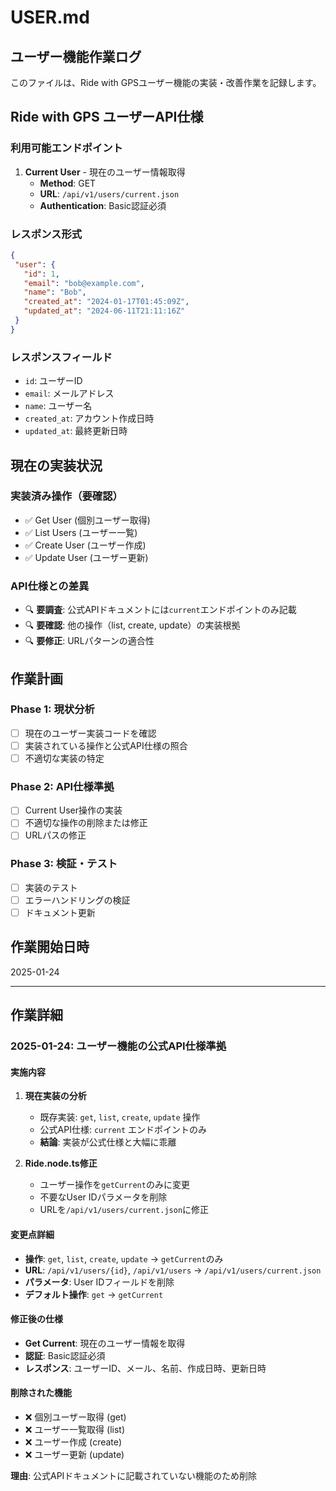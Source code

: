 # USER.md

## ユーザー機能作業ログ

このファイルは、Ride with GPSユーザー機能の実装・改善作業を記録します。

## Ride with GPS ユーザーAPI仕様

### 利用可能エンドポイント
1. **Current User** - 現在のユーザー情報取得
   - **Method**: GET
   - **URL**: `/api/v1/users/current.json`
   - **Authentication**: Basic認証必須

### レスポンス形式
```json
{
 "user": {
   "id": 1,
   "email": "bob@example.com", 
   "name": "Bob",
   "created_at": "2024-01-17T01:45:09Z",
   "updated_at": "2024-06-11T21:11:16Z"
 }
}
```

### レスポンスフィールド
- `id`: ユーザーID
- `email`: メールアドレス
- `name`: ユーザー名
- `created_at`: アカウント作成日時
- `updated_at`: 最終更新日時

## 現在の実装状況

### 実装済み操作（要確認）
- ✅ Get User (個別ユーザー取得)
- ✅ List Users (ユーザー一覧)
- ✅ Create User (ユーザー作成)
- ✅ Update User (ユーザー更新)

### API仕様との差異
- 🔍 **要調査**: 公式APIドキュメントには`current`エンドポイントのみ記載
- 🔍 **要確認**: 他の操作（list, create, update）の実装根拠
- 🔍 **要修正**: URLパターンの適合性

## 作業計画

### Phase 1: 現状分析
- [ ] 現在のユーザー実装コードを確認
- [ ] 実装されている操作と公式API仕様の照合
- [ ] 不適切な実装の特定

### Phase 2: API仕様準拠
- [ ] Current User操作の実装
- [ ] 不適切な操作の削除または修正
- [ ] URLパスの修正

### Phase 3: 検証・テスト
- [ ] 実装のテスト
- [ ] エラーハンドリングの検証
- [ ] ドキュメント更新

## 作業開始日時
2025-01-24

---

## 作業詳細

### 2025-01-24: ユーザー機能の公式API仕様準拠

#### 実施内容
1. **現在実装の分析**
   - 既存実装: `get`, `list`, `create`, `update` 操作
   - 公式API仕様: `current` エンドポイントのみ
   - **結論**: 実装が公式仕様と大幅に乖離

2. **Ride.node.ts修正**
   - ユーザー操作を`getCurrent`のみに変更
   - 不要なUser IDパラメータを削除
   - URLを`/api/v1/users/current.json`に修正

#### 変更点詳細
- **操作**: `get`, `list`, `create`, `update` → `getCurrent`のみ
- **URL**: `/api/v1/users/{id}`, `/api/v1/users` → `/api/v1/users/current.json`
- **パラメータ**: User IDフィールドを削除
- **デフォルト操作**: `get` → `getCurrent`

#### 修正後の仕様
- **Get Current**: 現在のユーザー情報を取得
- **認証**: Basic認証必須
- **レスポンス**: ユーザーID、メール、名前、作成日時、更新日時

#### 削除された機能
- ❌ 個別ユーザー取得 (get)
- ❌ ユーザー一覧取得 (list)  
- ❌ ユーザー作成 (create)
- ❌ ユーザー更新 (update)

**理由**: 公式APIドキュメントに記載されていない機能のため削除